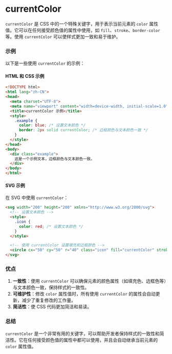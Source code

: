 # currentColor

`currentColor` 是 CSS 中的一个特殊关键字，用于表示当前元素的 `color` 属性值。它可以在任何接受颜色值的属性中使用，如 `fill`、`stroke`、`border-color` 等。使用 `currentColor` 可以使样式更加一致和易于维护。

### 示例

以下是一些使用 `currentColor` 的示例：

#### HTML 和 CSS 示例

```html
<!DOCTYPE html>
<html lang="zh-CN">
<head>
  <meta charset="UTF-8">
  <meta name="viewport" content="width=device-width, initial-scale=1.0">
  <title>currentColor 示例</title>
  <style>
    .example {
      color: blue; /* 设置文本颜色 */
      border: 2px solid currentColor; /* 边框颜色与文本颜色一致 */
    }
  </style>
</head>
<body>
  <div class="example">
    这是一个示例文本，边框颜色与文本颜色一致。
  </div>
</body>
</html>
```

#### SVG 示例

在 SVG 中使用 `currentColor`：

```html
<svg width="200" height="200" xmlns="http://www.w3.org/2000/svg">
  <!-- 设置文本颜色 -->
  <style>
    .icon {
      color: red; /* 设置文本颜色 */
    }
  </style>

  <!-- 使用 currentColor 设置填充和边框颜色 -->
  <circle cx="50" cy="50" r="40" class="icon" fill="currentColor" stroke="currentColor" stroke-width="3" />
</svg>
```

### 优点

1. **一致性**：使用 `currentColor` 可以确保元素的颜色属性（如填充色、边框色等）与文本颜色一致，保持样式的一致性。
2. **可维护性**：修改 `color` 属性值时，所有使用 `currentColor` 的属性会自动更新，减少了重复修改的工作量。
3. **简洁性**：使 CSS 代码更加简洁和易读。

### 总结

`currentColor` 是一个非常有用的关键字，可以帮助开发者保持样式的一致性和简洁性。它在任何接受颜色值的属性中都可以使用，并且会自动继承当前元素的 `color` 属性值。
